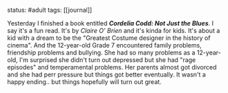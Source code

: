 status: #adult 
tags: [[journal]]

Yesterday I finished a book entitled ***Cordelia Codd: Not Just the Blues***. I say it's a fun read. It's by *Claire O' Brien* and it's kinda for kids. It's about a kid with a dream to be the "Greatest Costume designer in the history of cinema". And the 12-year-old Grade 7 encountered family problems, friendship problems and bullying. She had so many problems as a 12-year-old, I'm surprised she didn't turn out depressed but she had "rage episodes" and temperamental problems. Her parents almost got divorced and she had perr pressure but things got better eventually. It wasn't a happy ending.. but things hopefully will turn out great.